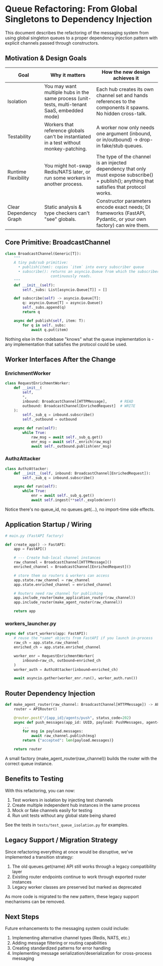 # Queue Refactoring: From Global Singletons to Dependency Injection

This document describes the refactoring of the messaging system from using global singleton queues to a proper dependency injection pattern with explicit channels passed through constructors.

## Motivation & Design Goals

| Goal | Why it matters | How the new design achieves it |
|------|----------------|-------------------------------|
| Isolation | You may want multiple hubs in the same process (unit-tests, multi-tenant SaaS, embedded mode) | Each hub creates its own channel set and hands references to the components it spawns. No hidden cross-talk. |
| Testability | Workers that reference globals can't be instantiated in a test without monkey-patching. | A worker now only needs one argument (inbound, or in/outbound) → drop-in fake/stub queues. |
| Runtime Flexibility | You might hot-swap Redis/NATS later, or run some workers in another process. | The type of the channel is an injected dependency that only must expose subscribe() + publish(); anything that satisfies that protocol works. |
| Clear Dependency Graph | Static analysis & type checkers can't "see" globals. | Constructor parameters encode exact needs; DI frameworks (FastAPI, Pydantic, or your own factory) can wire them. |

## Core Primitive: BroadcastChannel

```python
class BroadcastChannel(Generic[T]):
    """
    A tiny pub/sub primitive:
      • publish(item): copies `item` into every subscriber queue
      • subscribe(): returns an asyncio.Queue from which the subscriber
                     continuously reads.
    """
    def __init__(self):
        self._subs: List[asyncio.Queue[T]] = []

    def subscribe(self) -> asyncio.Queue[T]:
        q: asyncio.Queue[T] = asyncio.Queue()
        self._subs.append(q)
        return q

    async def publish(self, item: T):
        for q in self._subs:
            await q.put(item)
```

Nothing else in the codebase "knows" what the queue implementation is - any implementation that satisfies the protocol could be used.

## Worker Interfaces After the Change

### EnrichmentWorker

```python
class RequestEnrichmentWorker:
    def __init__(
        self,
        *,
        inbound: BroadcastChannel[HTTPMessage],      # READ
        outbound: BroadcastChannel[EnrichedRequest]  # WRITE
    ):
        self._sub_q = inbound.subscribe()
        self._outbound = outbound

    async def run(self):
        while True:
            raw_msg = await self._sub_q.get()
            enr_msg = await self._enrich(raw_msg)
            await self._outbound.publish(enr_msg)
```

### AuthzAttacker

```python
class AuthzAttacker:
    def __init__(self, inbound: BroadcastChannel[EnrichedRequest]):
        self._sub_q = inbound.subscribe()

    async def run(self):
        while True:
            enr = await self._sub_q.get()
            await self.ingest(**self._explode(enr))
```

Notice there's no queue_id, no queues.get(…), no import-time side effects.

## Application Startup / Wiring

```python
# main.py (FastAPI factory)

def create_app() -> FastAPI:
    app = FastAPI()

    # --- Create hub-local channel instances
    raw_channel = BroadcastChannel[HTTPMessage]()
    enriched_channel = BroadcastChannel[EnrichedRequest]()

    # store them so routers & workers can access
    app.state.raw_channel = raw_channel
    app.state.enriched_channel = enriched_channel

    # Routers need raw_channel for publishing
    app.include_router(make_application_router(raw_channel))
    app.include_router(make_agent_router(raw_channel))

    return app
```

### workers_launcher.py

```python
async def start_workers(app: FastAPI):
    # reuse the *same* objects from FastAPI if you launch in-process
    raw_ch = app.state.raw_channel
    enriched_ch = app.state.enriched_channel

    worker_enr = RequestEnrichmentWorker(
        inbound=raw_ch, outbound=enriched_ch
    )
    worker_auth = AuthzAttacker(inbound=enriched_ch)

    await asyncio.gather(worker_enr.run(), worker_auth.run())
```

## Router Dependency Injection

```python
def make_agent_router(raw_channel: BroadcastChannel[HTTPMessage]) -> APIRouter:
    router = APIRouter()

    @router.post("/{app_id}/agents/push", status_code=202)
    async def push_messages(app_id: UUID, payload: PushMessages, agent=Depends(...)):
        ...
        for msg in payload.messages:
            await raw_channel.publish(msg)
        return {"accepted": len(payload.messages)}

    return router
```

A small factory (make_agent_router(raw_channel)) builds the router with the correct queue instance.

## Benefits to Testing

With this refactoring, you can now:

1. Test workers in isolation by injecting test channels
2. Create multiple independent hub instances in the same process
3. Mock or fake channels easily for testing
4. Run unit tests without any global state being shared

See the tests in `tests/test_queue_isolation.py` for examples.

## Legacy Support / Migration Strategy

Since refactoring everything at once would be disruptive, we've implemented a transition strategy:

1. The old queues.get(name) API still works through a legacy compatibility layer
2. Existing router endpoints continue to work through exported router instances
3. Legacy worker classes are preserved but marked as deprecated

As more code is migrated to the new pattern, these legacy support mechanisms can be removed.

## Next Steps

Future enhancements to the messaging system could include:

1. Implementing alternative channel types (Redis, NATS, etc.)
2. Adding message filtering or routing capabilities
3. Creating standardized patterns for error handling
4. Implementing message serialization/deserialization for cross-process messaging 